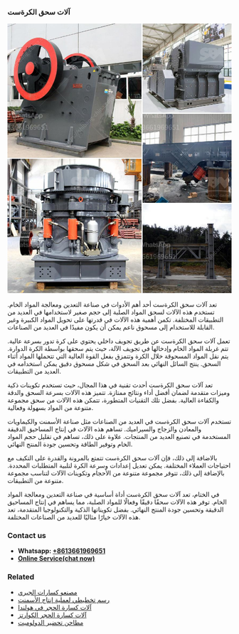 <h3>آلات سحق الكرةست</h3><img src='1701746199.jpg' alt=''><p>تعد آلات سحق الكرةست أحد أهم الأدوات في صناعة التعدين ومعالجة المواد الخام. تستخدم هذه الآلات لسحق المواد الصلبة إلى حجم صغير لاستخدامها في العديد من التطبيقات المختلفة. تكمن أهمية هذه الآلات في قدرتها على تحويل المواد الكبيرة وغير القابلة للاستخدام إلى مسحوق ناعم يمكن أن يكون مفيدًا في العديد من الصناعات.</p><p>تعمل آلات سحق الكرةست عن طريق تجويف داخلي يحتوي على كرة تدور بسرعة عالية. تتم غربلة المواد الخام وإدخالها في تجويف الآلة، حيث يتم سحقها بواسطة الكرة الدوارة. يتم نقل المواد المسحوقة خلال الكرة وتتمزق بفعل القوة العالية التي تتحملها المواد أثناء السحق. ينتج السائل النهائي بعد السحق في شكل مسحوق دقيق يمكن استخدامه في العديد من التطبيقات.</p><p>تعد آلات سحق الكرةست أحدث تقنية في هذا المجال، حيث تستخدم تكوينات ذكية وميزات متقدمة لضمان أفضل أداء ونتائج ممتازة. تتميز هذه الآلات بسرعة السحق والدقة والكفاءة العالية. بفضل تلك التقنيات المتطورة، تتمكن هذه الآلات من سحق مجموعة متنوعة من المواد بسهولة وفعالية.</p><p>تستخدم آلات سحق الكرةست في العديد من الصناعات مثل صناعة الأسمنت والكيماويات والمعادن والزجاج والسيراميك. تساهم هذه الآلات في إنتاج المساحيق الدقيقة المستخدمة في تصنيع العديد من المنتجات. علاوة على ذلك، تساهم في تقليل حجم المواد الخام وتوفير الطاقة وتحسين جودة المنتج النهائي.</p><p>بالاضافة إلى ذلك، فإن آلات سحق الكرةست تتمتع بالمرونة والقدرة على التكيف مع احتياجات العملاء المختلفة. يمكن تعديل إعدادات وسرعة الكرة لتلبية المتطلبات المحددة. بالإضافة إلى ذلك، تتوفر مجموعة متنوعة من الأحجام وتكوينات الآلات لتناسب مجموعة متنوعة من التطبيقات.</p><p>في الختام، تعد آلات سحق الكرةست أداة أساسية في صناعة التعدين ومعالجة المواد الخام. توفر هذه الآلات سحقًا دقيقًا وفعالًا للمواد الصلبة، مما يساهم في إنتاج المساحيق الدقيقة وتحسين جودة المنتج النهائي. بفضل تكويناتها الذكية والتكنولوجيا المتقدمة، تعد هذه الآلات خيارًا مثاليًا للعديد من الصناعات المختلفة.</p><h3>Contact us</h3><ul><li><strong>Whatsapp:&nbsp;<a href="https://wa.me/8613661969651">+8613661969651</a></strong></li><li><a href="https://swt.shibang-china.com/?git&amp;zhl&amp;آلات سحق الكرةست"><strong>Online Service(chat now)</strong></a></li></ul><h3>Related</h3><ul><li><a href='مصنعو كسارات الجيري.md'>مصنعو كسارات الجيري</a></li><li><a href='رسم تخطيطي لعملية إنتاج الأسمنت.md'>رسم تخطيطي لعملية إنتاج الأسمنت</a></li><li><a href='آلات كسارة الحجر في هولندا.md'>آلات كسارة الحجر في هولندا</a></li><li><a href='آلات كسارة الحجر الكوارتز.md'>آلات كسارة الحجر الكوارتز</a></li><li><a href='مطاحن تحضير الدولوميت.md'>مطاحن تحضير الدولوميت</a></li></ul>